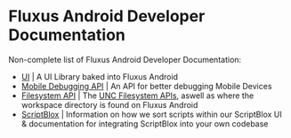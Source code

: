 # Fluxus Android Developer Documentation
Non-complete list of Fluxus Android Developer Documentation:
- [UI](/Developers/UI/UI%20Library.md) | A UI Library baked into Fluxus Android
- [Mobile Debugging API](/Developers/Debugging%20API.md) | An API for better debugging Mobile Devices
- [Filesystem API](/Developers/Filesystem) | The [UNC Filesystem APIs](https://github.com/unified-naming-convention/NamingStandard/blob/main/api/filesystem.md), aswell as where the workspace directory is found on Fluxus Android
- [ScriptBlox](/Developers/ScriptBlox/ScriptBlox) | Information on how we sort scripts within our ScriptBlox UI & documentation for integrating ScriptBlox into your own codebase
